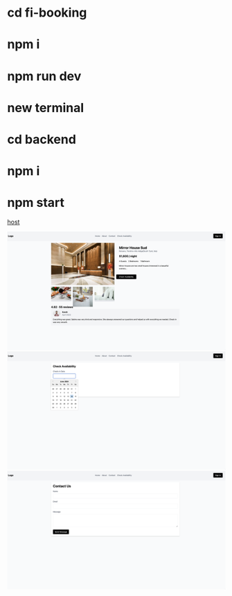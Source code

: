 # cd fi-booking 
# npm i
# npm run dev

# new terminal

# cd backend
# npm i
# npm start

[host](http://localhost:5173/)

<img src="1.png">
<img src="2.png">
<img src="3.png">
